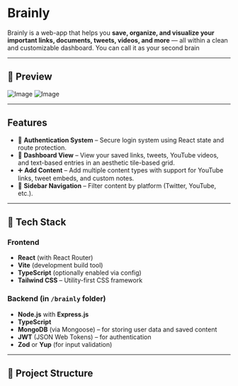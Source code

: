 # Brainly

Brainly is a web-app that helps you **save, organize, and visualize your important links, documents, tweets, videos, and more** — all within a clean and customizable dashboard. You can call it as your second brain


---

## 📸 Preview

![Image](https://github.com/user-attachments/assets/044b80aa-2c8f-4f9a-9d55-c6465ac56b78)
![Image](https://github.com/user-attachments/assets/3507cf33-625e-46ca-bdd2-3e4d04b52020)

---

##  Features

- 🔐 **Authentication System** – Secure login system using React state and route protection.
- 🧠 **Dashboard View** – View your saved links, tweets, YouTube videos, and text-based entries in an aesthetic tile-based grid.
- ➕ **Add Content** – Add multiple content types with support for YouTube links, tweet embeds, and custom notes.
- 🧭 **Sidebar Navigation** – Filter content by platform (Twitter, YouTube, etc.).
---

## 🧰 Tech Stack

###  Frontend

- **React** (with React Router)
- **Vite** (development build tool)
- **TypeScript** (optionally enabled via config)
- **Tailwind CSS** – Utility-first CSS framework

###  Backend (in `/brainly` folder)

- **Node.js** with **Express.js**
- **TypeScript**
- **MongoDB** (via Mongoose) – for storing user data and saved content
- **JWT** (JSON Web Tokens) – for authentication
- **Zod** or **Yup** (for input validation)

---

## 📁 Project Structure

